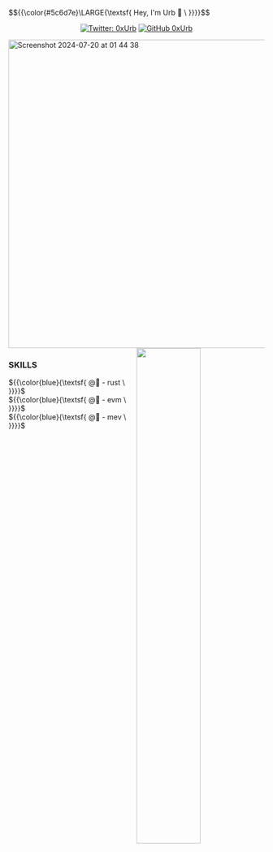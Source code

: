 $${{\color{#5c6d7e}\LARGE{\textsf{  Hey, I'm Urb 🪼 \ \}}}}\$$

<div align="center">

[![Twitter: 0xUrb](https://img.shields.io/twitter/follow/0xurb?&logo=x&logoColor=001ACC&label=%F0%9F%AA%BC%200xurb)](https://x.com/intent/follow?screen_name=0xurb)
[![GitHub 0xUrb](https://img.shields.io/github/followers/0xurb?label=follow&style=social)](https://github.com/0xurb)
  
</div>

<img width="607" alt="Screenshot 2024-07-20 at 01 44 38" src="https://github.com/user-attachments/assets/d4ce6b53-2477-4aab-aeef-aad384099499">
<br>
<img src="https://github.com/user-attachments/assets/d784be65-794c-4571-b8b2-ade59ab84cad" align="right" width="50%" />


### SKILLS
  <text></text> ${{\color{blue}{\textsf{  @🪼 - rust \ \}}}}\$<br>
  <text></text> ${{\color{blue}{\textsf{  @🪼 - evm \ \}}}}\$<br>
  <text></text> ${{\color{blue}{\textsf{  @🪼 - mev \ \}}}}\$<br>

